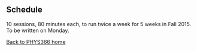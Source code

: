 ## Schedule

10 sessions, 80 minutes each, to run twice a week for 5 weeks in Fall 2015.
To be written on Monday.



[Back to PHYS366 home](https://github.com/drphilmarshall/StatisticalMethods/blob/master/README.md)
